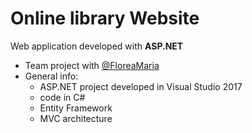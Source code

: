 # Online library Website

   Web application developed with **ASP.NET**
 
 * Team project with [@FloreaMaria](https://github.com/FloreaMaria)
 * General info:
   * ASP.NET project developed in Visual Studio 2017
   * code in C#
   * Entity Framework 
   * MVC architecture
